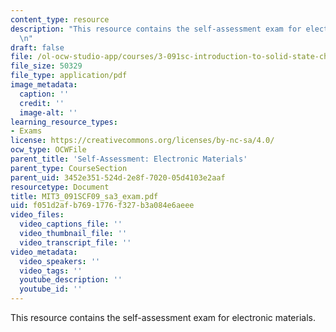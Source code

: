 ```yaml
---
content_type: resource
description: "This resource contains the self-assessment exam for electronic materials.\r\
  \n"
draft: false
file: /ol-ocw-studio-app/courses/3-091sc-introduction-to-solid-state-chemistry-fall-2010/f051d2afb7691776f327b3a084e6aeee_MIT3_091SCF09_sa3_exam.pdf
file_size: 50329
file_type: application/pdf
image_metadata:
  caption: ''
  credit: ''
  image-alt: ''
learning_resource_types:
- Exams
license: https://creativecommons.org/licenses/by-nc-sa/4.0/
ocw_type: OCWFile
parent_title: 'Self-Assessment: Electronic Materials'
parent_type: CourseSection
parent_uid: 3452e351-524d-2e8f-7020-05d4103e2aaf
resourcetype: Document
title: MIT3_091SCF09_sa3_exam.pdf
uid: f051d2af-b769-1776-f327-b3a084e6aeee
video_files:
  video_captions_file: ''
  video_thumbnail_file: ''
  video_transcript_file: ''
video_metadata:
  video_speakers: ''
  video_tags: ''
  youtube_description: ''
  youtube_id: ''
---
```

This resource contains the self-assessment exam for electronic materials.